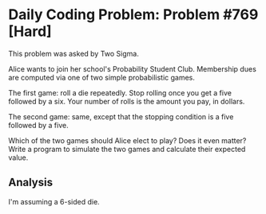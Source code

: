 # Daily Coding Problem: Problem #769 [Hard]

This problem was asked by Two Sigma.

Alice wants to join her school's Probability Student Club.
Membership dues are computed via one of two simple probabilistic games.

The first game: roll a die repeatedly.
Stop rolling once you get a five followed by a six.
Your number of rolls is the amount you pay, in dollars.

The second game: same,
except that the stopping condition is a five followed by a five.

Which of the two games should Alice elect to play?
Does it even matter?
Write a program to simulate the two games and calculate their expected value.

## Analysis

I'm assuming a 6-sided die.
